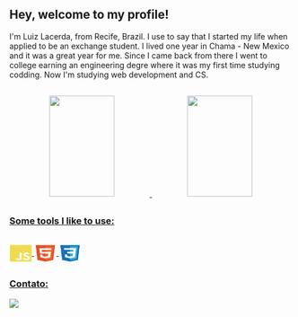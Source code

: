 ## Hey, welcome to my profile!

I'm Luiz Lacerda, from Recife, Brazil. I use to say that I started my life when applied to be an exchange student. I lived one year in Chama - New Mexico and it was a great year for me. Since I came back from there I went to college earning an engineering degre where it was my first time studying codding. Now I'm studying web development and CS.
##
                                                               
<div align="center">
  <a href="https://github.com/luizlacerdam">
  <img height="180em" width="48%" src="https://github-readme-stats.vercel.app/api?username=luizlacerdam&show_icons=true&theme=tokyonight&include_all_commits=true&count_private=true"/>
    <img height="180em" width="48%" src="https://github-readme-stats.vercel.app/api/top-langs/?username=luizlacerdam&layout=compact&langs_count=7&theme=tokyonight"/>  
</div>

##  
  
### Some tools I like to use:

<div style="display: inline_block"><br>
 <img align="center" alt="luizlacerdam-Js" height="30" width="40" src="https://raw.githubusercontent.com/devicons/devicon/master/icons/javascript/javascript-plain.svg">
 <img align="center" alt="luizlacerdam-HTML" height="30" width="40" src="https://raw.githubusercontent.com/devicons/devicon/master/icons/html5/html5-original.svg">
 <img align="center" alt="luizlacerdam-CSS" height="30" width="40" src="https://raw.githubusercontent.com/devicons/devicon/master/icons/css3/css3-original.svg">
 
</div>

##

### Contato:

<div> 
  
  <a href = "https://www.linkedin.com/in/luizlacerdam"> <img src="https://img.shields.io/badge/-LinkedIn-%230077B5?style=for-the-badge&logo=linkedin&logoColor=white" target="_blank"></a> 
  
##

 
</div>
